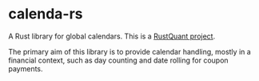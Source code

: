 # calenda-rs

A Rust library for global calendars. This is a [RustQuant project](https://github.com/avhz/RustQuant).

The primary aim of this library is to provide calendar handling, mostly in a financial context, such as day counting and date rolling for coupon payments. 